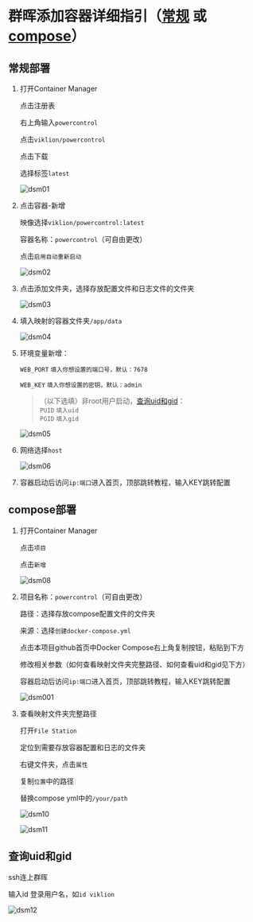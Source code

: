 # 群晖添加容器详细指引（[常规](https://github.com/viklion/PowerControl/blob/main/DSM.md#常规部署) 或 [compose](https://github.com/viklion/PowerControl/blob/main/DSM.md#compose部署)）
## 常规部署

1. 打开Container Manager

   点击注册表

   右上角输入`powercontrol`

   点击`viklion/powercontrol`

   点击下载

   选择标签`latest`

   ![dsm01](https://github.com/user-attachments/assets/92a9d65f-2c76-4fa6-9811-c751d21edc61)

1. 点击容器-新增

   映像选择`viklion/powercontrol:latest`

   容器名称：`powercontrol`（可自由更改）

   点击`启用自动重新启动`

   ![dsm02](https://github.com/user-attachments/assets/5cf8ff9a-2896-4d4f-b903-e1159135e047)

1. 点击添加文件夹，选择存放配置文件和日志文件的文件夹

   ![dsm03](https://github.com/user-attachments/assets/0cbd9a25-5151-4ffa-a8eb-4163bf6858a1)

1. 填入映射的容器文件夹`/app/data`

   ![dsm04](https://github.com/user-attachments/assets/017ac052-46e2-44a7-9600-4a37687ffab3)

1. 环境变量新增：

   `WEB_PORT`  `填入你想设置的端口号，默认：7678`

   `WEB_KEY`  `填入你想设置的密钥，默认：admin`

   >（以下选填）非root用户启动，[查询uid和gid](https://github.com/viklion/PowerControl/blob/main/DSM.md#查询uid和gid)：  
   > `PUID`  `填入uid`  
   > `PGID`  `填入gid`

   ![dsm05](https://github.com/user-attachments/assets/bba761ff-bc54-4952-92ae-1ff0d183c75f)

1. 网络选择`host`

   ![dsm06](https://github.com/user-attachments/assets/9413fe65-fdc6-4113-bf33-53cc090f87bc)

1. 容器启动后访问`ip:端口`进入首页，顶部跳转教程，输入KEY跳转配置

## compose部署
1. 打开Container Manager

   点击`项目`

   点击`新增`

   ![dsm08](https://github.com/user-attachments/assets/84b7cd1c-eeed-4887-a3e3-a2a72a8371a5)

1. 项目名称：`powercontrol`（可自由更改）

   路径：选择存放compose配置文件的文件夹

   来源：选择`创建docker-compose.yml`

   点击本项目github首页中Docker Compose右上角复制按钮，粘贴到下方

   修改相关参数（如何查看映射文件夹完整路径、如何查看uid和gid见下方）

   容器启动后访问`ip:端口`进入首页，顶部跳转教程，输入KEY跳转配置

   ![dsm001](https://github.com/user-attachments/assets/b843a5b2-b54a-4797-8aab-8bbba324f447)

1. 查看映射文件夹完整路径

   打开`File Station`

   定位到需要存放容器配置和日志的文件夹

   右键文件夹，点击`属性`

   复制`位置`中的路径

   替换compose yml中的`/your/path`

   ![dsm10](https://github.com/user-attachments/assets/fccc4f82-1da1-4203-9c54-3d9c7ac978d6)

   ![dsm11](https://github.com/user-attachments/assets/58bb28b1-dcdc-43ff-a487-10fc4e617b3e)

## 查询uid和gid

   ssh连上群晖

   输入id 登录用户名，如`id viklion`

   ![dsm12](https://github.com/user-attachments/assets/5501786c-2b9f-4d4e-8a77-3cbbcded8213)


